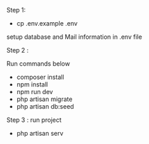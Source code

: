 Step 1: 

- cp .env.example .env

setup database and Mail information in .env file

Step 2 : 

Run commands below

- composer install
- npm install
- npm run dev
- php artisan migrate
- php artisan db:seed

Step 3 : run project 
- php artisan serv
